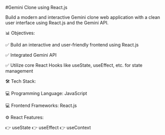 #Gemini Clone using React.js

Build a modern and interactive Gemini clone web application with a clean user interface using React.js and the Gemini API.

📊 Objectives:

✅  Build an interactive and user-friendly frontend using React.js

✅ Integrated Gemini API

✅ Utilize core React Hooks like useState, useEffect, etc. for state management


🛠️ Tech Stack:

💻 Programming Language: JavaScript

💻 Frontend Frameworks: React.js

⚙️ React Features:

👉 useState
👉 useEffect
👉 useContext


